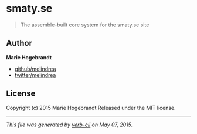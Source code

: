 # smaty.se

> The assemble-built core system for the smaty.se site

## Author

**Marie Hogebrandt**

+ [github/melindrea](https://github.com/melindrea)
+ [twitter/melindrea](http://twitter.com/melindrea)

## License

Copyright (c) 2015 Marie Hogebrandt
Released under the MIT license.

***

_This file was generated by [verb-cli](https://github.com/assemble/verb-cli) on May 07, 2015._

<!-- reflinks generated by verb-reflinks plugin -->

[assemble]: http://assemble.io
[template]: https://github.com/jonschlinkert/template
[verb]: https://github.com/assemble/verb